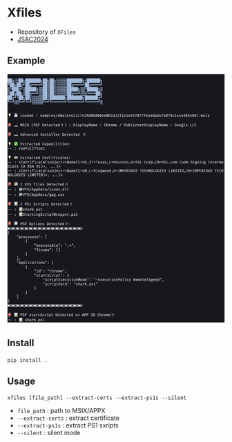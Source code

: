 # Xfiles
* Repository of `XFiles`
* [JSAC2024](https://jsac.jpcert.or.jp/archive/2024/pdf/JSAC2024_2_1_nomura_yoshikawa_motoda_jp.pdf)

## Example
![Example](xfiles.png)


## Install
`pip install .`

## Usage
```
xfiles [file_path] --extract-certs --extract-ps1s --silent
```
* `file_path` : path to MSIX/APPX
* `--extract-certs` : extract certificate
* `--extract-ps1s` : extract PS1 sxripts
* `--silent` : silent mode